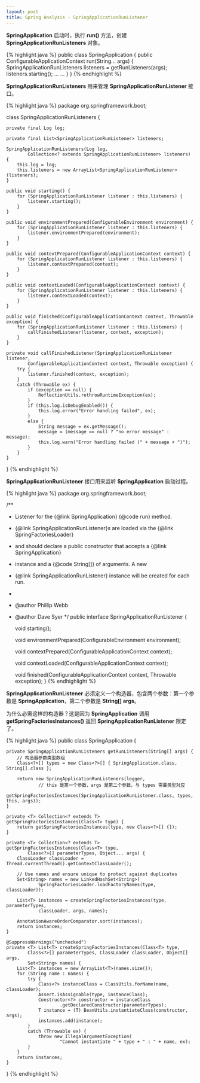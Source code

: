 ```yaml
---
layout: post
title: Spring Analysis - SpringApplicationRunListener
---
```


**SpringApplication** 启动时，执行 **run()** 方法，创建 **SpringApplicationRunListeners** 对象。

{% highlight java %}
public class SpringApplication {
    public ConfigurableApplicationContext run(String... args) {
        SpringApplicationRunListeners listeners = getRunListeners(args);
        listeners.starting();
        ... ...
    }
}
{% endhighlight %}

**SpringApplicationRunListeners** 用来管理 **SpringApplicationRunListener** 接口。

{% highlight java %}
package org.springframework.boot;

class SpringApplicationRunListeners {

    private final Log log;

    private final List<SpringApplicationRunListener> listeners;

    SpringApplicationRunListeners(Log log,
            Collection<? extends SpringApplicationRunListener> listeners) {
        this.log = log;
        this.listeners = new ArrayList<SpringApplicationRunListener>(listeners);
    }

    public void starting() {
        for (SpringApplicationRunListener listener : this.listeners) {
            listener.starting();
        }
    }

    public void environmentPrepared(ConfigurableEnvironment environment) {
        for (SpringApplicationRunListener listener : this.listeners) {
            listener.environmentPrepared(environment);
        }
    }

    public void contextPrepared(ConfigurableApplicationContext context) {
        for (SpringApplicationRunListener listener : this.listeners) {
            listener.contextPrepared(context);
        }
    }

    public void contextLoaded(ConfigurableApplicationContext context) {
        for (SpringApplicationRunListener listener : this.listeners) {
            listener.contextLoaded(context);
        }
    }

    public void finished(ConfigurableApplicationContext context, Throwable exception) {
        for (SpringApplicationRunListener listener : this.listeners) {
            callFinishedListener(listener, context, exception);
        }
    }

    private void callFinishedListener(SpringApplicationRunListener listener,
            ConfigurableApplicationContext context, Throwable exception) {
        try {
            listener.finished(context, exception);
        }
        catch (Throwable ex) {
            if (exception == null) {
                ReflectionUtils.rethrowRuntimeException(ex);
            }
            if (this.log.isDebugEnabled()) {
                this.log.error("Error handling failed", ex);
            }
            else {
                String message = ex.getMessage();
                message = (message == null ? "no error message" : message);
                this.log.warn("Error handling failed (" + message + ")");
            }
        }
    }
}
{% endhighlight %}

**SpringApplicationRunListener** 接口用来监听 **SpringApplication** 启动过程。

{% highlight java %}
package org.springframework.boot;

/**
 * Listener for the {@link SpringApplication} {@code run} method.
 * {@link SpringApplicationRunListener}s are loaded via the {@link SpringFactoriesLoader}
 * and should declare a public constructor that accepts a {@link SpringApplication}
 * instance and a {@code String[]} of arguments. A new
 * {@link SpringApplicationRunListener} instance will be created for each run.
 *
 * @author Phillip Webb
 * @author Dave Syer
 */
public interface SpringApplicationRunListener {

    void starting();

    void environmentPrepared(ConfigurableEnvironment environment);

    void contextPrepared(ConfigurableApplicationContext context);

    void contextLoaded(ConfigurableApplicationContext context);

    void finished(ConfigurableApplicationContext context, Throwable exception);
}
{% endhighlight %}

**SpringApplicationRunListener** 必须定义一个构造器，包含两个参数：第一个参数是 **SpringApplication**，第二个参数是 **String[] args**。

为什么必需这样的构造器？这是因为 **SpringApplication** 调用 **getSpringFactoriesInstances()** 返回 **SpringApplicationRunListener** 限定了。

{% highlight java %}
public class SpringApplication {

    private SpringApplicationRunListeners getRunListeners(String[] args) {
        // 构造器参数类型数组
        Class<?>[] types = new Class<?>[] { SpringApplication.class, String[].class };

        return new SpringApplicationRunListeners(logger, 
                // this 是第一个参数，args 是第二个参数，与 types 需要类型对应
                getSpringFactoriesInstances(SpringApplicationRunListener.class, types, this, args));
    }

    private <T> Collection<? extends T> getSpringFactoriesInstances(Class<T> type) {
        return getSpringFactoriesInstances(type, new Class<?>[] {});
    }

    private <T> Collection<? extends T> getSpringFactoriesInstances(Class<T> type,
            Class<?>[] parameterTypes, Object... args) {
        ClassLoader classLoader = Thread.currentThread().getContextClassLoader();

        // Use names and ensure unique to protect against duplicates
        Set<String> names = new LinkedHashSet<String>(
                SpringFactoriesLoader.loadFactoryNames(type, classLoader));

        List<T> instances = createSpringFactoriesInstances(type, parameterTypes,
                classLoader, args, names);

        AnnotationAwareOrderComparator.sort(instances);
        return instances;
    }

    @SuppressWarnings("unchecked")
    private <T> List<T> createSpringFactoriesInstances(Class<T> type,
            Class<?>[] parameterTypes, ClassLoader classLoader, Object[] args,
            Set<String> names) {
        List<T> instances = new ArrayList<T>(names.size());
        for (String name : names) {
            try {
                Class<?> instanceClass = ClassUtils.forName(name, classLoader);
                Assert.isAssignable(type, instanceClass);
                Constructor<?> constructor = instanceClass
                        .getDeclaredConstructor(parameterTypes);
                T instance = (T) BeanUtils.instantiateClass(constructor, args);
                instances.add(instance);
            }
            catch (Throwable ex) {
                throw new IllegalArgumentException(
                        "Cannot instantiate " + type + " : " + name, ex);
            }
        }
        return instances;
    }
}
{% endhighlight %}